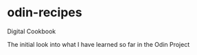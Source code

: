 # odin-recipes
Digital Cookbook
<p>The initial look into what I have learned so far in the Odin Project</p>
